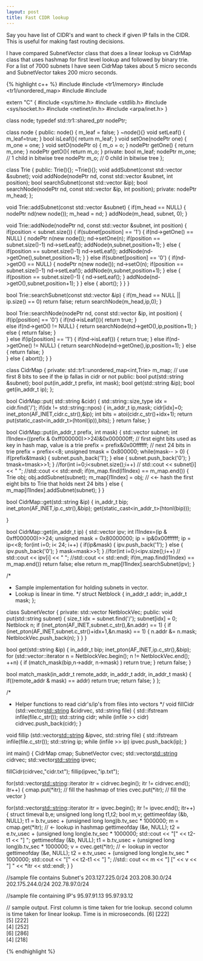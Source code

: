 ```yaml
---
layout: post
title: Fast CIDR lookup
---
```


Say you have list of CIDR's and want to check if given IP falls in the CIDR. This is useful for making fast routing decisions. 

I have compared  SubnetVector class that does a linear lookup vs CidrMap class that uses hashmap for first level lookup and followed by binary trie.
For a list of 7000 subnets I have seen CidrMap takes about 5 micro seconds and SubnetVector takes 200 micro seconds.

{% highlight c++ %}
#include <iostream>
#include <tr1/memory>
#include <tr1/unordered_map>
#include <vector>
#include <fstream>

extern "C"
{
#include <sys/time.h>
#include <stdlib.h>
#include <sys/socket.h>
#include <netinet/in.h>
#include <arpa/inet.h>
}

class node;
typedef std::tr1::shared_ptr<node> nodePtr;

class node {
 public:
    node() {
        m_leaf = false;
    }
    ~node(){}
    void setLeaf() {
       m_leaf=true;
    }
    bool isLeaf(){
       return m_leaf;
    }
    void setOne(nodePtr one) {
      m_one = one;
    }
    void setO(nodePtr o) {
      m_o = o;
    }
    nodePtr getOne() {
        return m_one;
    }
    nodePtr getO(){
        return m_o;
    }
 private:
    bool m_leaf;
    nodePtr m_one; // 1 child in bitwise tree
    nodePtr m_o; // 0 child in bitwise tree
};
  
class Trie {
 public:
      Trie(){};
      ~Trie(){};
      void addSubnet(const std::vector<char> &subnet);
      void addNode(nodePtr nd, const std::vector<char> &subnet, int position);
      bool searchSubnet(const std::vector<char> &ip);
      bool searchNode(nodePtr nd, const std::vector<char> &ip, int position);
 private:
      nodePtr m_head;
};

void Trie::addSubnet(const std::vector<char> &subnet) {
   if(m_head == NULL) {
       nodePtr nd(new node());
       m_head = nd;
   }
   addNode(m_head, subnet, 0);
}

void Trie::addNode(nodePtr nd, const std::vector<char> &subnet, int position) {
    if(position < subnet.size()) {
        if(subnet[position] == '1') {
            if(nd->getOne() == NULL) {
                nodePtr n(new node());
                nd->setOne(n);
                if(position == subnet.size()-1)
                   nd->setLeaf();
                addNode(n,subnet,position+1); 
            }
            else {
                if(position == subnet.size()-1)
                   nd->setLeaf();
                addNode(nd->getOne(),subnet,position+1);
            }
        }
        else if(subnet[position] == '0') {
            if(nd->getO() == NULL) {
                nodePtr n(new node());
                nd->setO(n);
                if(position == subnet.size()-1)
                   nd->setLeaf();
                addNode(n,subnet,position+1);
            }
            else {
                if(position == subnet.size()-1) {
                   nd->setLeaf();
                }
                addNode(nd->getO(),subnet,position+1);
            }
        }
        else {
           abort();
        }
    }
}

bool Trie::searchSubnet(const std::vector<char> &ip) {
  if(m_head == NULL || ip.size() == 0)
     return false;
  return searchNode(m_head,ip,0);
}

bool Trie::searchNode(nodePtr nd, const std::vector<char> &ip, int position) {
   if(ip[position] == '0') {
     if(nd->isLeaf()){
        return true;
     }    
     else if(nd->getO() != NULL) {
        return searchNode(nd->getO(),ip,position+1);
     }
     else {
        return false;
     }  
   }
   else if(ip[position] == '1') {
     if(nd->isLeaf()) {
        return true;
     }
     else if(nd->getOne() != NULL) {
        return searchNode(nd->getOne(),ip,position+1);
     }
     else {
        return false;
     }     
   }
   else {
       abort();
   }
}

class CidrMap {
  private:
      std::tr1::unordered_map<int,Trie> m_map; // use first 8 bits to see if the ip fallas in cidr or not
      public:
           bool put(std::string &subnet);
           bool put(in_addr_t prefix, int mask);
           bool get(std::string &ip);
           bool get(in_addr_t ip);
};

bool CidrMap::put( std::string &cidr) {
    std::string::size_type idx = cidr.find('/');
    if(idx != std::string::npos) {
        in_addr_t ip,mask;
        cidr[idx]=0;
        inet_pton(AF_INET,cidr.c_str(),&ip);
        int bits = atoi(cidr.c_str()+idx+1);
        return put(static_cast<in_addr_t>(htonl(ip)),bits);
    }
    return false;
}

bool CidrMap::put(in_addr_t prefix, int mask) {
  std::vector<char> subnet;
  int l1Index=((prefix & 0xff000000)>>24)&0x000000ff; // first eight bits used as key in hash map, value is a trie 
  prefix = prefix&0x00ffffff; // next 24 bits in trie
  prefix = prefix<<8;
  unsigned tmask = 0x800000;
  while(mask-- > 0) {
     if(prefix&tmask) {
       subnet.push_back('1');
     }
     else {
       subnet.push_back('0');
     }
     tmask=tmask>>1;
  }
  //for(int i=0;i<subnet.size();i++)
  //   std::cout << subnet[i] << " ";
  //std::cout << std::endl;
  if(m_map.find(l1Index) == m_map.end()) {
     Trie obj;
     obj.addSubnet(subnet);
     m_map[l1Index] = obj; // <<- hash the first eight bits to Trie that holds next 24 bits
  }
  else {
    m_map[l1Index].addSubnet(subnet);
  }
}

bool CidrMap::get(std::string &ip) {
  in_addr_t bip;
  inet_pton(AF_INET,ip.c_str(),&bip);
  get(static_cast<in_addr_t>(htonl(bip)));

}

bool CidrMap::get(in_addr_t ip) {
  std::vector<char> ipv;
  int l1Index=(ip & 0xff000000)>>24;
  unsigned mask = 0x80000000;
  ip = ip&0x00ffffff;
  ip = ip<<8;
  for(int i=0; i< 24; i++) {
     if(ip&mask) {
       ipv.push_back('1');
     }
     else {
       ipv.push_back('0');
     }
     mask=mask>>1;
  }
  //for(int i=0;i<ipv.size();i++)
  //   std::cout << ipv[i] << " ";
  //std::cout << std::endl;
  if(m_map.find(l1Index) == m_map.end())
     return false;
  else
     return m_map[l1Index].searchSubnet(ipv);
}


/*
 * Sample implementation for holding subnets in vector.
 * Lookup is linear in time.
 */
struct Netblock {
    in_addr_t addr;
    in_addr_t mask;
};

class SubnetVector {
 private:
   std::vector<Netblock> NetblockVec;
 public:
   void put(std::string subnet) {
       size_t idx = subnet.find('/');
       subnet[idx] = 0;
       Netblock n;
       if (inet_pton(AF_INET,subnet.c_str(),&n.addr) == 1) {
            if (inet_pton(AF_INET,subnet.c_str()+idx+1,&n.mask) == 1) {
                n.addr &= n.mask;
                NetblockVec.push_back(n);
            }
        }
   }

   bool get(std::string &ip) {
        in_addr_t bip;
        inet_pton(AF_INET,ip.c_str(),&bip);
        for (std::vector<Netblock>::iterator n = NetblockVec.begin(); n != NetblockVec.end(); ++n) {
            if (match_mask(bip,n->addr, n->mask) )
                 return true;
        }
        return false;
   }

   bool match_mask(in_addr_t remote_addr, in_addr_t addr, in_addr_t mask) {
        if((remote_addr & mask) == addr) return true;
        return false;
    }
};


/*
 * Helper functions to read cidr's/ip's  from files into vectors
 */
void fillCidr (std::vector<std::string> &cidrvec, std::string file) {
  std::ifstream infile(file.c_str());
  std::string cidr;
  while (infile >> cidr)
   cidrvec.push_back(cidr);
}

void fillip (std::vector<std::string> &ipvec, std::string file) {
  std::ifstream infile(file.c_str());
  std::string ip;
  while (infile >> ip)
   ipvec.push_back(ip);
}

int main() {
  CidrMap cmap;
  SubnetVector cvec;
  std::vector<std::string> cidrvec;
  std::vector<std::string> ipvec;

  fillCidr(cidrvec,"cidr.txt");
  fillip(ipvec,"ip.txt");

  for(std::vector<std::string>::iterator itr = cidrvec.begin(); itr != cidrvec.end(); itr++) {
      cmap.put(*itr); // fill the hashmap of tries
      cvec.put(*itr); // fill the vector
  }
   
  for(std::vector<std::string>::iterator itr = ipvec.begin(); itr != ipvec.end(); itr++) {
      struct timeval b,e;
      unsigned long long t1,t2;
      bool m,v;
      gettimeofday (&b, NULL);
      t1 = b.tv_usec + (unsigned long long)b.tv_sec * 1000000;
       m = cmap.get(*itr); // <- lookup in hashmap
      gettimeofday (&e, NULL);
      t2 = e.tv_usec + (unsigned long long)e.tv_sec * 1000000;
      std::cout << "[" << t2-t1 << "]  ";
      gettimeofday (&b, NULL);
      t1 = b.tv_usec + (unsigned long long)b.tv_sec * 1000000;
       v = cvec.get(*itr); // <- lookup in vector
      gettimeofday (&e, NULL);
      t2 = e.tv_usec + (unsigned long long)e.tv_sec * 1000000;
      std::cout << "[" << t2-t1 << "]  ";
      //std:: cout <<  m << "]  [" << v << "]  " << *itr << std::endl;
  }
} 


//sample file contains Subnet's
203.127.225.0/24
203.208.30.0/24
202.175.244.0/24
202.78.97.0/24

//sample file containing IP's
95.97.91.13
95.97.93.12

// sample output. First column is  time taken for trie lookup. second column is time taken for linear lookup. Time is in microseconds.
[6]  [222]  
[5]  [222]  
[4]  [252]  
[6]  [286]  
[4]  [218]

{% endhighlight %}
